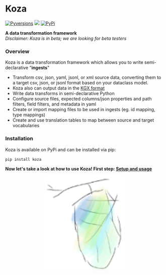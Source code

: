 # Koza 

[![Pyversions](https://img.shields.io/pypi/pyversions/koza.svg)](https://pypi.python.org/pypi/koza) ![](https://github.com/monarch-initiative/koza/actions/workflows/build.yml/badge.svg) [![PyPi](https://img.shields.io/pypi/v/koza.svg)](https://pypi.python.org/pypi/koza)

**A data transformation framework**  
*Disclaimer: Koza is in beta; we are looking for beta testers*

### Overview

Koza is a data transformation framework which allows you to write semi-declarative "**ingests**"

  - Transform csv, json, yaml, jsonl, or xml source data, converting them to a target csv, json, or jsonl format based on your dataclass model.  
  - Koza also can output data in the <a href="https://github.com/biolink/kgx/blob/master/specification/kgx-format.md#kgx-format-as-tsv" target="_blank">KGX format</a>
  - Write data transforms in semi-declarative Python
  - Configure source files, expected columns/json properties and path filters, field filters, and metadata in yaml
  - Create or import mapping files to be used in ingests (eg. id mapping, type mappings)
  - Create and use translation tables to map between source and target vocabularies

### Installation
Koza is available on PyPi and can be installed via pip:
```
pip install koza
```

**Now let's take a look at how to use Koza! First step: [Setup and usage](Usage/configuring_ingests.md)**

<img src='img/pupa.png' width='50%' style='display: block; margin-left: auto; margin-right: auto;'>
